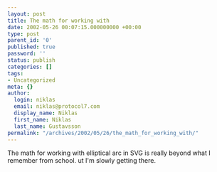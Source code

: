 ```yaml
---
layout: post
title: The math for working with
date: 2002-05-26 00:07:15.000000000 +00:00
type: post
parent_id: '0'
published: true
password: ''
status: publish
categories: []
tags:
- Uncategorized
meta: {}
author:
  login: niklas
  email: niklas@protocol7.com
  display_name: Niklas
  first_name: Niklas
  last_name: Gustavsson
permalink: "/archives/2002/05/26/the_math_for_working_with/"
---
```

The math for working with elliptical arc in SVG is really beyond what I remember from school. ut I'm slowly getting there.


